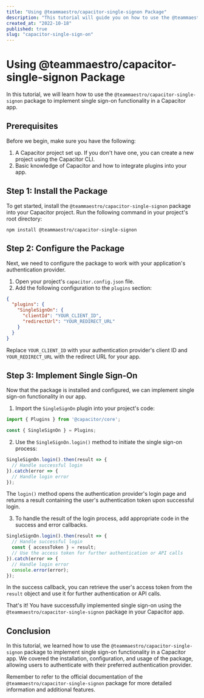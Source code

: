 ```yaml
---
title: "Using @teammaestro/capacitor-single-signon Package"
description: "This tutorial will guide you on how to use the @teammaestro/capacitor-single-signon package to implement single sign-on in your Capacitor app."
created_at: "2022-10-18"
published: true
slug: "capacitor-single-sign-on"
---
```


# Using @teammaestro/capacitor-single-signon Package

In this tutorial, we will learn how to use the `@teammaestro/capacitor-single-signon` package to implement single sign-on functionality in a Capacitor app.

## Prerequisites

Before we begin, make sure you have the following:

1. A Capacitor project set up. If you don't have one, you can create a new project using the Capacitor CLI.
2. Basic knowledge of Capacitor and how to integrate plugins into your app.

## Step 1: Install the Package

To get started, install the `@teammaestro/capacitor-single-signon` package into your Capacitor project. Run the following command in your project's root directory:

```
npm install @teammaestro/capacitor-single-signon
```

## Step 2: Configure the Package

Next, we need to configure the package to work with your application's authentication provider. 

1. Open your project's `capacitor.config.json` file.
2. Add the following configuration to the `plugins` section:

```json
{
  "plugins": {
    "SingleSignOn": {
      "clientId": "YOUR_CLIENT_ID",
      "redirectUrl": "YOUR_REDIRECT_URL"
    }
  }
}
```

Replace `YOUR_CLIENT_ID` with your authentication provider's client ID and `YOUR_REDIRECT_URL` with the redirect URL for your app.

## Step 3: Implement Single Sign-On

Now that the package is installed and configured, we can implement single sign-on functionality in our app.

1. Import the `SingleSignOn` plugin into your project's code:

```typescript
import { Plugins } from '@capacitor/core';

const { SingleSignOn } = Plugins;

```

2. Use the `SingleSignOn.login()` method to initiate the single sign-on process:

```typescript
SingleSignOn.login().then(result => {
  // Handle successful login
}).catch(error => {
  // Handle login error
});
```

The `login()` method opens the authentication provider's login page and returns a result containing the user's authentication token upon successful login.

3. To handle the result of the login process, add appropriate code in the success and error callbacks.

```typescript
SingleSignOn.login().then(result => {
  // Handle successful login
  const { accessToken } = result;
  // Use the access token for further authentication or API calls
}).catch(error => {
  // Handle login error
  console.error(error);
});
```

In the success callback, you can retrieve the user's access token from the `result` object and use it for further authentication or API calls.

That's it! You have successfully implemented single sign-on using the `@teammaestro/capacitor-single-signon` package in your Capacitor app.

## Conclusion

In this tutorial, we learned how to use the `@teammaestro/capacitor-single-signon` package to implement single sign-on functionality in a Capacitor app. We covered the installation, configuration, and usage of the package, allowing users to authenticate with their preferred authentication provider.

Remember to refer to the official documentation of the `@teammaestro/capacitor-single-signon` package for more detailed information and additional features.

